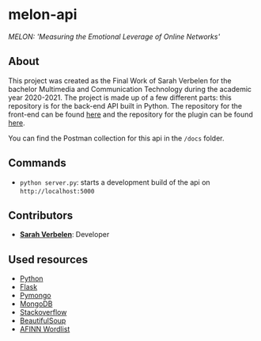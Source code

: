 # melon-api
*MELON: 'Measuring the Emotional Leverage of Online Networks'*
## About
This project was created as the Final Work of Sarah Verbelen for the bachelor Multimedia and Communication Technology during the academic year 2020-2021. The project is made up of a few different parts: this repository is for the back-end API built in Python. The repository for the front-end can be found [here](https://github.com/sarahverbelen/melon) and the repository for the plugin can be found [here](https://github.com/sarahverbelen/melon-plugin).

You can find the Postman collection for this api in the `/docs` folder.

## Commands
* `python server.py`: starts a development build of the api on `http://localhost:5000`

## Contributors
* [**Sarah Verbelen**](sarah.verbelen@student.ehb.be): Developer 

## Used resources
* [Python](https://www.python.org/)
* [Flask](https://flask.palletsprojects.com/en/1.1.x/)
* [Pymongo](https://pymongo.readthedocs.io/en/stable/)
* [MongoDB](https://www.mongodb.com/)
* [Stackoverflow](https://stackoverflow.com/)
* [BeautifulSoup](https://www.crummy.com/software/BeautifulSoup/bs4/doc/#)
* [AFINN Wordlist](https://finnaarupnielsen.wordpress.com/2011/03/16/afinn-a-new-word-list-for-sentiment-analysis/)